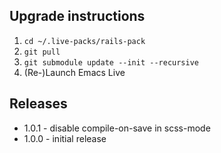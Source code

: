 ## Upgrade instructions
1. `cd ~/.live-packs/rails-pack`
1. `git pull`
1. `git submodule update --init --recursive`
1. (Re-)Launch Emacs Live

## Releases
* 1.0.1 - disable compile-on-save in scss-mode
* 1.0.0 - initial release
